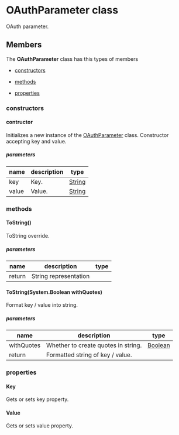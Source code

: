 
# OAuthParameter class

OAuth parameter.

## Members

The **OAuthParameter** class has this types of members

* [constructors](#constructors)

* [methods](#methods)

* [properties](#properties)

### constructors

#### contructor

Initializes a new instance of the [OAuthParameter](Microsoft_Toolkit_Uwp_Services_OAuth_OAuthParameter.md) class. Constructor accepting key and value.

##### parameters



| name | description | type || --- | --- | --- || key | Key. | [String](https://msdn.microsoft.com/library/windows/apps/System.String) || value | Value. | [String](https://msdn.microsoft.com/library/windows/apps/System.String) |
### methods

#### ToString()

ToString override.

##### parameters



| name | description | type || --- | --- | --- || return |String representation |
#### ToString(System.Boolean withQuotes)

Format key / value into string.

##### parameters



| name | description | type || --- | --- | --- || withQuotes | Whether to create quotes in string. | [Boolean](https://msdn.microsoft.com/library/windows/apps/System.Boolean) || return |Formatted string of key / value. |
### properties

#### Key

Gets or sets key property.

#### Value

Gets or sets value property.

